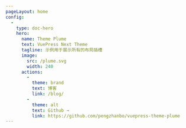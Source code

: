 ```yaml
---
pageLayout: home
config:
  -
    type: doc-hero
    hero:
      name: Theme Plume
      text: VuePress Next Theme
      tagline: 示例用于展示所有的布局插槽
      image:
        src: /plume.svg
        width: 240
      actions:
        -
          theme: brand
          text: 博客
          link: /blog/
        -
          theme: alt
          text: Github →
          link: https://github.com/pengzhanbo/vuepress-theme-plume
---
```


<style>
:root {
  --vp-home-hero-name-color: transparent;
  --vp-home-hero-name-background: linear-gradient(120deg, var(--vp-c-purple-1) 30%, var(--vp-c-brand-2));
  --vp-home-hero-tagline: var(--vp-c-text-2);
  --vp-home-hero-text: var(--vp-c-text-1);
  --vp-home-hero-image-background-image: linear-gradient(-45deg, var(--vp-c-brand-soft) 50%, var(--vp-c-brand-2) 50%);
  --vp-home-hero-image-filter: blur(44px);
}
</style>
